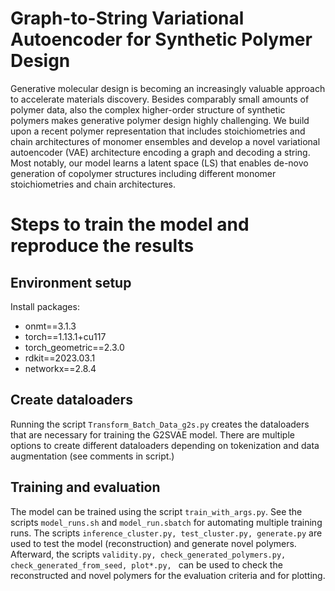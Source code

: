 # Graph-to-String Variational Autoencoder for Synthetic Polymer Design
Generative molecular design is becoming an increasingly valuable approach to accelerate materials discovery. Besides comparably small amounts of polymer data, also the complex higher-order structure of synthetic polymers makes generative polymer design highly challenging. We build upon a recent polymer representation that includes stoichiometries and chain architectures of monomer ensembles and develop a novel variational autoencoder (VAE) architecture encoding a graph and decoding a string. Most notably, our model learns a latent space (LS) that enables de-novo generation of copolymer structures including different monomer stoichiometries and chain architectures.

# Steps to train the model and reproduce the results
## Environment setup
Install packages:
- onmt==3.1.3
- torch==1.13.1+cu117
- torch_geometric==2.3.0
- rdkit==2023.03.1
- networkx==2.8.4
## Create dataloaders
Running the script ```Transform_Batch_Data_g2s.py``` creates the dataloaders that are necessary for training the G2SVAE model. There are multiple options to create different dataloaders depending on tokenization and data augmentation (see comments in script.)
## Training and evaluation
The model can be trained using the script ```train_with_args.py```. See the scripts ```model_runs.sh``` and ```model_run.sbatch``` for automating multiple training runs. 
The scripts ```inference_cluster.py, test_cluster.py, generate.py``` are used to test the model (reconstruction) and generate novel polymers. Afterward, the scripts ```validity.py, check_generated_polymers.py, check_generated_from_seed, plot*.py, ``` can be used to check the reconstructed and novel polymers for the evaluation criteria and for plotting.